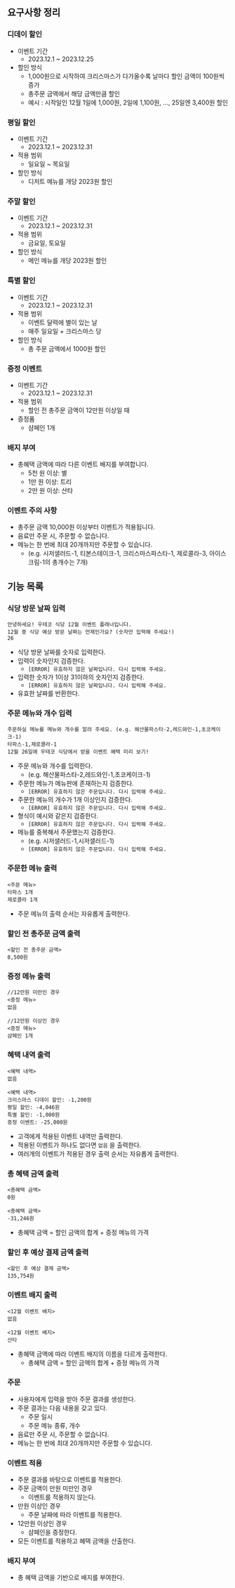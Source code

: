 ## 요구사항 정리

### 디데이 할인

- 이벤트 기간
    - 2023.12.1 ~ 2023.12.25
- 할인 방식
    - 1,000원으로 시작하여 크리스마스가 다가올수록 날마다 할인 금액이 100원씩 증가
    - 총주문 금액에서 해당 금액만큼 할인
    - 예시 : 시작일인 12월 1일에 1,000원, 2일에 1,100원, ..., 25일엔 3,400원 할인

### 평일 할인

- 이벤트 기간
    - 2023.12.1 ~ 2023.12.31
- 적용 범위
    - 일요일 ~ 목요일
- 할인 방식
    - 디저트 메뉴를 개당 2023원 할인

### 주말 할인

- 이벤트 기간
    - 2023.12.1 ~ 2023.12.31
- 적용 범위
    - 금요일, 토요일
- 할인 방식
    - 메인 메뉴를 개당 2023원 할인

### 특별 할인

- 이벤트 기간
    - 2023.12.1 ~ 2023.12.31
- 적용 범위
    - 이벤트 달력에 별이 있는 날
    - 매주 일요일 + 크리스마스 당
- 할인 방식
    - 총 주문 금액에서 1000원 할인

### 증정 이벤트

- 이벤트 기간
    - 2023.12.1 ~ 2023.12.31
- 적용 범위
    - 할인 전 총주문 금액이 12만원 이상일 때
- 증정품
    - 샴페인 1개

### 배지 부여

- 총혜택 금액에 따라 다른 이벤트 배지를 부여합니다.
    - 5천 원 이상: 별
    - 1만 원 이상: 트리
    - 2만 원 이상: 산타

### 이벤트 주의 사항

- 총주문 금액 10,000원 이상부터 이벤트가 적용됩니다.
- 음료만 주문 시, 주문할 수 없습니다.
- 메뉴는 한 번에 최대 20개까지만 주문할 수 있습니다.
    - (e.g. 시저샐러드-1, 티본스테이크-1, 크리스마스파스타-1, 제로콜라-3, 아이스크림-1의 총개수는 7개)

## 기능 목록

### 식당 방문 날짜 입력

```
안녕하세요! 우테코 식당 12월 이벤트 플래너입니다.
12월 중 식당 예상 방문 날짜는 언제인가요? (숫자만 입력해 주세요!)
26
```

- 식당 방문 날짜를 숫자로 입력한다.
- 입력이 숫자인지 검증한다.
    - `[ERROR] 유효하지 않은 날짜입니다. 다시 입력해 주세요.`
- 입력한 숫자가 1이상 31이하의 숫자인지 검증한다.
    - `[ERROR] 유효하지 않은 날짜입니다. 다시 입력해 주세요.`
- 유효한 날짜를 반환한다.

### 주문 메뉴와 개수 입력

```
주문하실 메뉴를 메뉴와 개수를 알려 주세요. (e.g. 해산물파스타-2,레드와인-1,초코케이크-1)
타파스-1,제로콜라-1 
12월 26일에 우테코 식당에서 받을 이벤트 혜택 미리 보기!
```

- 주문 메뉴와 개수를 입력한다.
    - (e.g. 해산물파스타-2,레드와인-1,초코케이크-1)
- 주문한 메뉴가 메뉴판에 존재하는지 검증한다.
    - `[ERROR] 유효하지 않은 주문입니다. 다시 입력해 주세요.`
- 주문한 메뉴의 개수가 1개 이상인지 검증한다.
    - `[ERROR] 유효하지 않은 주문입니다. 다시 입력해 주세요.`
- 형식이 예시와 같은지 검증한다.
    - `[ERROR] 유효하지 않은 주문입니다. 다시 입력해 주세요.`
- 메뉴를 중복해서 주문했는지 검증한다.
    - (e.g. 시저샐러드-1,시저샐러드-1)
    - `[ERROR] 유효하지 않은 주문입니다. 다시 입력해 주세요.`

### 주문한 메뉴 출력

```
<주문 메뉴>
타파스 1개
제로콜라 1개
```

- 주문 메뉴의 출력 순서는 자유롭게 출력한다.

### 할인 전 총주문 금액 출력

```
<할인 전 총주문 금액>
8,500원
```

### 증정 메뉴 출력

```
//12만원 미만인 경우
<증정 메뉴>
없음

//12만원 이상인 경우
<증정 메뉴>
샴페인 1개
```

### 혜택 내역 출력

```
<혜택 내역>
없음

<혜택 내역>
크리스마스 디데이 할인: -1,200원
평일 할인: -4,046원
특별 할인: -1,000원
증정 이벤트: -25,000원
```

- 고객에게 적용된 이벤트 내역만 출력한다.
- 적용된 이벤트가 하나도 없다면 `없음` 을 출력한다.
- 여러개의 이벤트가 적용된 경우 출력 순서는 자유롭게 출력한다.

### 총 혜택 금액 출력

```
<총혜택 금액>
0원

<총혜택 금액>
-31,246원
```

- 총혜택 금액 = 할인 금액의 합계 + 증정 메뉴의 가격

### 할인 후 예상 결제 금액 출력

```
<할인 후 예상 결제 금액>
135,754원
```

### 이벤트 배지 출력

```
<12월 이벤트 배지>
없음

<12월 이벤트 배지>
산타
```

- 총혜택 금액에 따라 이벤트 배지의 이름을 다르게 출력한다.
    - 총혜택 금액 = 할인 금액의 합계 + 증정 메뉴의 가격

### 주문

- 사용자에게 입력을 받아 주문 결과를 생성한다.
- 주문 결과는 다음 내용을 갖고 있다.
    - 주문 일시
    - 주문 메뉴 종류, 개수
- 음료만 주문 시, 주문할 수 없습니다.
- 메뉴는 한 번에 최대 20개까지만 주문할 수 있습니다.

### 이벤트 적용

- 주문 결과를 바탕으로 이벤트를 적용한다.
- 주문 금액이 만원 미만인 경우
    - 이벤트를 적용하지 않는다.
- 만원 이상인 경우
    - 주문 날짜에 따라 이벤트를 적용한다.
- 12만원 이상인 경우
    - 샴페인을 증정한다.
- 모든 이벤트를 적용하고 혜택 금액을 산출한다.

### 배지 부여

- 총 혜택 금액을 기반으로 배지를 부여한다.